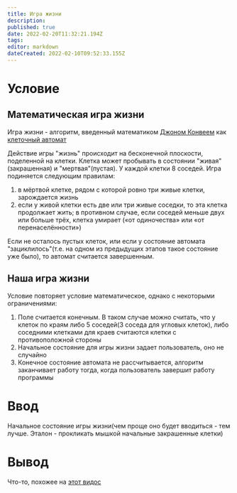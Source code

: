 ```yaml
---
title: Игра жизни
description: 
published: true
date: 2022-02-20T11:32:21.194Z
tags: 
editor: markdown
dateCreated: 2022-02-10T09:52:33.155Z
---
```


# Условие
## Математическая игра жизни
Игра жизни - алгоритм, введенный математиком [Джоном Конвеем](https://ru.wikipedia.org/wiki/%D0%9A%D0%BE%D0%BD%D0%B2%D0%B5%D0%B9,_%D0%94%D0%B6%D0%BE%D0%BD_%D0%A5%D0%BE%D1%80%D1%82%D0%BE%D0%BD) как [клеточный автомат](https://ru.wikipedia.org/wiki/%D0%9A%D0%BB%D0%B5%D1%82%D0%BE%D1%87%D0%BD%D1%8B%D0%B9_%D0%B0%D0%B2%D1%82%D0%BE%D0%BC%D0%B0%D1%82)

Действие игры "жизнь" происходит на бесконечной плоскости, поделенной на клетки. Клетка может пробывать в состоянии "живая"(закрашенная) и "мертвая"(пустая). У каждой клетки 8 соседей. Игра подиняется следующим правилам: 
1) в мёртвой клетке, рядом с которой ровно три живые клетки, зарождается жизнь
2) если у живой клетки есть две или три живые соседки, то эта клетка продолжает жить; в противном случае, если соседей меньше двух или больше трёх, клетка умирает («от одиночества» или «от перенаселённости»)

Если не осталось пустых клеток, или если у состояние автомата "зациклилось"(т.е. на одном из предыдущих этапов такое состояние уже было), то автомат считается завершенным.

## Наша игра жизни

Условие повторяет условие математическое, однако с некоторыми ограничениями:
1) Поле считается конечным. В таком случае можно считать, что у клеток по краям либо 5 соседей(3 соседа для угловых клеток), либо соседними клетками для краев считаются клетки с противоположной стороны
2) Начальное состояние для игры жизни задает пользователь, оно не случайно
3) Конечное состояние автомата не рассчитывается, алгоритм заканчивает работу тогда, когда пользователь завершит работу программы

# Ввод

Начальное состояние игры жизни(чем проще оно будет вводиться - тем лучше. Эталон - прокликать мышкой начальные закрашенные клетки)

# Вывод

Что-то, похожее на [этот видос](https://www.youtube.com/watch?v=C2vgICfQawE&ab_channel=RationalAnimations)